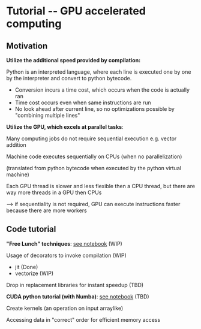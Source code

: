 # Tutorial -- GPU accelerated computing

## Motivation

**Utilize the additional speed provided by compilation:**

Python is an interpreted language, where each line is executed one by one by the interpreter and convert to python bytecode.
- Conversion incurs a time cost, which occurs when the code is actually ran
- Time cost occurs even when same instructions are run
- No look ahead after current line, so no optimizations possible by "combining multiple lines"


**Utilize the GPU, which excels at parallel tasks**:

Many computing jobs do not require sequential execution e.g. vector addition

Machine code executes sequentially on CPUs (when no parallelization)

  (translated from python bytecode when executed by the python virtual machine)
 
Each GPU thread is slower and less flexible then a CPU thread, but there are way more threads in a GPU then CPUs

  --> if sequentiality is not required, GPU can execute instructions faster because there are more workers

## Code tutorial

**"Free Lunch" techniques**: [see notebook](<free lunch.ipynb>) (WIP)

Usage of decorators to invoke compilation (WIP)
- jit (Done)
- vectorize (WIP)

Drop in replacement libraries for instant speedup (TBD)

**CUDA python tutorial (with Numba)**: [see notebook](<numba cuda kernel.ipynb>) (TBD)

Create kernels (an operation on input arraylike)

Accessing data in "correct" order for efficient memory access

